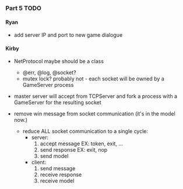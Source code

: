 ### Part 5 TODO

#### Ryan

- add server IP and port to new game dialogue

#### Kirby

- NetProtocol maybe should be a class
    - @err, @log, @socket?
    - mutex lock? probably not - each socket will be owned by a GameServer process

- master server will accept from TCPServer and fork a process with a GameServer for the resulting socket

- remove win message from socket communication (it's in the model now.)
    - reduce ALL socket communication to a single cycle:
        - server:
            1. accept message EX: token, exit, ...
            2. send response EX: exit, nop
            3. send model
        - client:
            1. send message 
            2. receive response
            3. receive model
